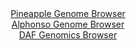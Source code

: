 <div id="Pineapple_Genome_Browser" align="center">
  <a href="https://igv.org/app/?sessionURL=blob:zZJda9swFIb_i6BjA8eWv.IPKCNN0zVLmnVJPW8txSiy7KiVJVeSk7Qh_31a2dhNB83FxkAX0uFI531fPTuwJlJRwUEKPNsNbdcFFlArsVmgpmVkhhqiQFohpogFJKmIJBwTkO5AhZRG2Xxqbq60blXqOFS3vQbxWtjKt1GDngRHG2Vj0ThDwRhaCom0kMo5kWgtHFqvexuyRG1rm9m.HTol0shBrF0JroTTEl4XG_Ne8atU1ISLhhRNxzR9FlAYPUZjaVfo_SBfDDAmSk3I47g8HkzGgy_.KLv.0B9eZ5_O86yfv1nQmiPdSXLse.UwudvMJ6PR5RVvZup.mJ3wa6y28ZF_.ma0bakk6tiN3DjwwyD2TTCUl2T7P3k2ix7o.2oZn.YygOVdnkHJHr7NjryzxShqI3whXnQegL0FmMCdIQHglYxSF1o.7Fuh1._92LqxBWFi8pGCgvTm1gJaInxv2m92QD.2hhegyEP3jI4FhCyJBGkvgTByk8QLgyiASeLurR3oJPt74Z5l8ySC3sDz.kVFmTYwl4XirbIR5_YaV3b9dGCag6_VuOkmPv58kk3r84vTrkITGo5nffyHLC1gRj9_oDH6GkX_hLvXCLH18lDYztB0e0ny8XbR5fP4fBhPtx8zpvPpKngxntCYPSyaSsgGadNvKub4k7Y1khRxbQprquiSMqofc5Oi2IDU9XwDLcCCCUMhkPXyLbSg5Ybw3W84_f3t_js-">Pineapple Genome Browser</a>
</div>
<div id="Alphonso_Genome_Browser" align="center">
  <a href="https://igv.org/app/?sessionURL=blob:zZJda9swFIb_i6BlA8e27MSuDWUkbZq1SZu1Xj7aUoxsy44WWXIlOc4H.e_TwsZuOmguNga6kA5HOu_76tmBFRaScAZC4JiwY0IIDCAXvIlQWVF8h0osQZgjKrEBBM6xwCzFINyBHEmFJg8jfXOhVCVDyyKqapWIFdyUrolKtOUMNdJMeWldcEpRwgVSXEirJ9CKW6RYtRqcoKoy9WzX7FgZUshCtFpwJrlVYVbEjX4v_lWKC8x4ieOypoocBMRaj9aYmTn61J1F3TTFUg7x5jo77w6vu1O3P3kaeBdPk_Hn2cSbnUakYEjVAp_3rpvtiXNVOk_tdb28hIPRsPkSDeZjZzHunriXp_11RQSW59CHZ2230_Y9HQ1hGV7_T671Ikc6r4LyMq3GdTFdnDg9Ke77BM._Jo_3r9myedO5D_YGoDytNQsgXQg_hLbh2p7RcbzWjy08M2w70PkITkD4_GIAJVC61O3PO6A2lSYGSPxaH.AxABcZFiBsBbbtwyBw9Ii2HQRwb.xALejfC_dq8hD4ttN1HC_OCVUa5yyWrJImYsxcpblZbI9MM8p7_Y1fezfTbyzxN.1kfOuu3Y2g0Z.yNIAeffhAbfQ9iv4Jd.8RYqrkWNju5o8ubuYDOFJXnXJJR7k32SaijaLbN.M502aPiybnokRK9.uKPv6kbYUEQUzpwopIkhBK1GamU.QNCKHjamhByinXFAJRJB9swzZgx_74G053_7L_Dg--">Alphonso Genome Browser</a>
</div>


<div id="DAF_Genomics_Browser" align="center">
  <a href="https://ink-blot.github.io/?sessionURL=blob:tZF9a9swEMa_i2D9y2_ya2wIwyTdVjraLZ4XSCnhJp9jM8tyJXluG_LdJ7yOwUYZgw4kIfHc3XO635F8Q6la0ZOM.A6NHEqJRVQjpgL40OEVcFQkq6FTaBGJNUrsGZLsSGpQGsrNe5PZaD2ozHUrqO0D9oK3TDkqcGCwlRh1gybU9h3g8Ch6mJTDBDfBGlzohkb0SrjAGCple.6A_WE_gTl.avu5JO752Ol2dt2bJkxjlVOD6bbtK7z_SyP_wdms9nW.LfI5_xIfLqplfnmRfw7Oy93beLUrr99ty3h7VrSHHvQocfkBWz5xry5YxdfTpziC1aNg18HubvEqWJ.d3w.tRLWkCV2EQZR4ATlZpBNsNAgIayTNaGgl_sLyw9B.ugZRbGYgRUuym1uLaAnsqwm_ORL9MBhQROHdODOziJAVSpLZqeclNE39KExCL03pyTqSUXYvTPJNuUkTz899P3a.ADf.ddvN4zNGf4ovhfG3ymb_K6aPlb8uC6SMRnjorkKjbhK_W6y8_BlMFnn2W7WQHLSRfjyfoEBn3Dj2.heV4HR7.g4-">DAF Genomics Browser</a>
</div>
